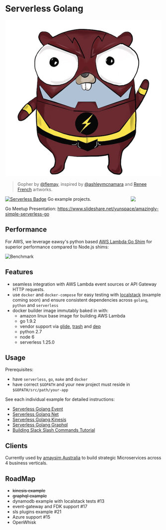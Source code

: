 # Serverless Golang

![Serverless Gopher](./gopher.jpg)
> Gopher by [@flemay](https://github.com/flemay), inspired by [@ashleymcnamara](https://github.com/ashleymcnamara) and [Renee French](http://reneefrench.blogspot.com.au/) artworks.

[<img
src="https://rawgit.com/justserverless/awesome-serverless/master/logo_serverless.png"
align="right" width="100">](http://serverless.com)

[![Serverless Badge](http://public.serverless.com/badges/v3.svg)](http://www.serverless.com) Go example projects. 

Go Meetup Presentation: https://www.slideshare.net/yunspace/amazingly-simple-serverless-go

## Performance
For AWS, we leverage eawsy's python based [AWS Lambda Go Shim](https://github.com/eawsy/aws-lambda-go-shim) for superior 
performance compared to Node.js shims:

![Benchmark](https://raw.githubusercontent.com/eawsy/aws-lambda-go-shim/master/asset/bench_1000.png)

## Features
- seamless integration with AWS Lambda event sources or API Gateway HTTP requests.
- use `docker` and `docker-compose` for easy testing with [localstack](https://github.com/localstack/localstack) (example coming soon) and ensure consistent dependencies across `golang`, `python` and `serverless`
- docker builder image immutably baked in with: 
  - amazon linux base image for building AWS Lambda
  - go 1.9.2
  - vendor support via [glide](https://github.com/Masterminds/glide), [trash](https://github.com/rancher/trash) and [dep](https://github.com/golang/dep)
  - python 2.7
  - node 6
  - serverless 1.25.0

## Usage
Prerequisites:
- have `serverless`, `go`, `make` and `docker`
- have correct `$GOPATH` and your new project must reside in `$GOPATH/src/path/your-app`

See each individual example for detailed instructions:

- [Serverless Golang Event](https://github.com/yunspace/serverless-golang/blob/master/examples/aws-golang-event/)
- [Serverless Golang Net](https://github.com/yunspace/serverless-golang/blob/master/examples/aws-golang-net/)
- [Serverless Golang Kinesis](https://github.com/yunspace/serverless-golang/blob/master/examples/aws-golang-kinesis/)
- [Serverless Golang Graphql](https://github.com/yunspace/serverless-golang/blob/master/examples/aws-golang-graphql/)
- [Building Slack Slash Commands Tutorial](https://medium.com/@kmarquardsen/serverless-slack-commands-with-go-the-serverless-framework-fa9f3480437c)

## Clients
Currently used by [amaysim Australia](https://www.amaysim.com.au/) to build strategic Microservices across 4 business verticals.

## RoadMap
- ~~kinesis example~~
- ~~graphql example~~
- dynamodb example with localstack tests #13
- event-gateway and FDK support #17
- sls plugins example #21
- Azure support #15
- OpenWhisk
